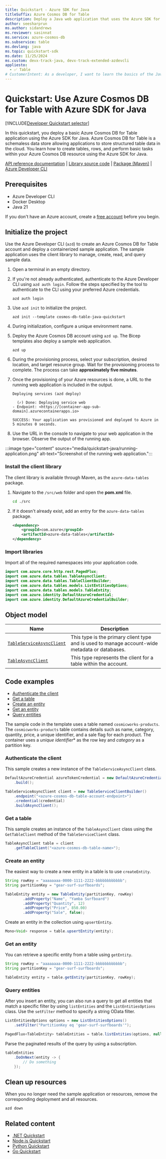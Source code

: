```yaml
---
title: Quickstart - Azure SDK for Java
titleSuffix: Azure Cosmos DB for Table
description: Deploy a Java web application that uses the Azure SDK for Java to interact with Azure Cosmos DB for Table data in this quickstart.
author: seesharprun
ms.author: sidandrews
ms.reviewer: sasinnat
ms.service: azure-cosmos-db
ms.subservice: table
ms.devlang: java
ms.topic: quickstart-sdk
ms.date: 11/25/2024
ms.custom: devx-track-java, devx-track-extended-azdevcli
appliesto:
  - ✅ Table
# CustomerIntent: As a developer, I want to learn the basics of the Java library so that I can build applications with Azure Cosmos DB for Table.
---
```


# Quickstart: Use Azure Cosmos DB for Table with Azure SDK for Java

[!INCLUDE[Developer Quickstart selector](includes/quickstart/dev-selector.md)]

In this quickstart, you deploy a basic Azure Cosmos DB for Table application using the Azure SDK for Java. Azure Cosmos DB for Table is a schemaless data store allowing applications to store structured table data in the cloud. You learn how to create tables, rows, and perform basic tasks within your Azure Cosmos DB resource using the Azure SDK for Java.

[API reference documentation](/java/api/com.azure.data.tables) | [Library source code](https://github.com/Azure/azure-sdk-for-java/tree/main/sdk/tables/azure-data-tables) | [Package (Maven)](https://mvnrepository.com/artifact/com.azure/azure-data-tables) | [Azure Developer CLI](/azure/developer/azure-developer-cli/overview)

## Prerequisites

- Azure Developer CLI
- Docker Desktop
- Java 21

If you don't have an Azure account, create a [free account](https://azure.microsoft.com/free/?WT.mc_id=A261C142F) before you begin.

## Initialize the project

Use the Azure Developer CLI (`azd`) to create an Azure Cosmos DB for Table account and deploy a containerized sample application. The sample application uses the client library to manage, create, read, and query sample data.

1. Open a terminal in an empty directory.

1. If you're not already authenticated, authenticate to the Azure Developer CLI using `azd auth login`. Follow the steps specified by the tool to authenticate to the CLI using your preferred Azure credentials.

    ```azurecli
    azd auth login
    ```

1. Use `azd init` to initialize the project.

    ```azurecli
    azd init --template cosmos-db-table-java-quickstart
    ```

1. During initialization, configure a unique environment name.

1. Deploy the Azure Cosmos DB account using `azd up`. The Bicep templates also deploy a sample web application.

    ```azurecli
    azd up
    ```

1. During the provisioning process, select your subscription, desired location, and target resource group. Wait for the provisioning process to complete. The process can take **approximately five minutes**.

1. Once the provisioning of your Azure resources is done, a URL to the running web application is included in the output.

    ```output
    Deploying services (azd deploy)
    
      (✓) Done: Deploying service web
    - Endpoint: <https://[container-app-sub-domain].azurecontainerapps.io>
    
    SUCCESS: Your application was provisioned and deployed to Azure in 5 minutes 0 seconds.
    ```

1. Use the URL in the console to navigate to your web application in the browser. Observe the output of the running app.

:::image type="content" source="media/quickstart-java/running-application.png" alt-text="Screenshot of the running web application.":::

### Install the client library

The client library is available through Maven, as the `azure-data-tables` package.

1. Navigate to the `/src/web` folder and open the **pom.xml** file.

    ```bash
    cd ./src
    ```

1. If it doesn't already exist, add an entry for the `azure-data-tables` package.

    ```xml
    <dependency>
        <groupId>com.azure</groupId>
        <artifactId>azure-data-tables</artifactId>
    </dependency>
    ```

### Import libraries

Import all of the required namespaces into your application code.

```java
import com.azure.core.http.rest.PagedFlux;
import com.azure.data.tables.TableAsyncClient;
import com.azure.data.tables.TableClientBuilder;
import com.azure.data.tables.models.ListEntitiesOptions;
import com.azure.data.tables.models.TableEntity;
import com.azure.identity.DefaultAzureCredential;
import com.azure.identity.DefaultAzureCredentialBuilder;
```

## Object model

| Name | Description |
| --- | --- |
| [`TableServiceAsyncClient`](/java/api/com.azure.data.tables.tableserviceasyncclient) | This type is the primary client type and is used to manage account-wide metadata or databases. |
| [`TableAsyncClient`](/java/api/com.azure.data.tables.tableasyncclient) | This type represents the client for a table within the account. |

## Code examples

- [Authenticate the client](#authenticate-the-client)
- [Get a table](#get-a-table)
- [Create an entity](#create-an-entity)
- [Get an entity](#get-an-entity)
- [Query entities](#query-entities)

The sample code in the template uses a table named `cosmicworks-products`. The `cosmicworks-products` table contains details such as name, category, quantity, price, a unique identifier, and a sale flag for each product. The container uses a *unique identifier** as the row key and *category* as a partition key.

### Authenticate the client

This sample creates a new instance of the `TableServiceAsyncClient` class.

```java
DefaultAzureCredential azureTokenCredential = new DefaultAzureCredentialBuilder()
    .build();

TableServiceAsyncClient client = new TableServiceClientBuilder()
    .endpoint("<azure-cosmos-db-table-account-endpoint>")
    .credential(credential)
    .buildAsyncClient();
```

### Get a table

This sample creates an instance of the `TableAsyncClient` class using the `GetTableClient` method of the `TableServiceClient` class.

```java
TableAsyncClient table = client
    .getTableClient("<azure-cosmos-db-table-name>");
```

### Create an entity

The easiest way to create a new entity in a table is to use `createEntity`.

```java
String rowKey = "aaaaaaaa-0000-1111-2222-bbbbbbbbbbbb";
String partitionKey = "gear-surf-surfboards";

TableEntity entity = new TableEntity(partitionKey, rowKey)
        .addProperty("Name", "Yamba Surfboard")
        .addProperty("Quantity", 12)
        .addProperty("Price", 850.00)
        .addProperty("Sale", false);
```

Create an entity in the collection using `upsertEntity`.

```java
Mono<Void> response = table.upsertEntity(entity);
```

### Get an entity

You can retrieve a specific entity from a table using `getEntity`.

```java
String rowKey = "aaaaaaaa-0000-1111-2222-bbbbbbbbbbbb";
String partitionKey = "gear-surf-surfboards";

TableEntity entity = table.getEntity(partitionKey, rowKey);
```

### Query entities

After you insert an entity, you can also run a query to get all entities that match a specific filter by using `listEntities` and the `ListEntitiesOptions` class. Use the `setFilter` method to specify a string OData filter.

```java
ListEntitiesOptions options = new ListEntitiesOptions()
    .setFilter("PartitionKey eq 'gear-surf-surfboards'");

PagedFlux<TableEntity> tableEntities = table.listEntities(options, null, null);
```

Parse the paginated results of the query by using a subscription.

```java
tableEntities
    .DoOnNext(entity -> {
        // Do something
    });
```

## Clean up resources

When you no longer need the sample application or resources, remove the corresponding deployment and all resources.

```azurecli
azd down
```

## Related content

- [.NET Quickstart](quickstart-dotnet.md)
- [Node.js Quickstart](quickstart-nodejs.md)
- [Python Quickstart](quickstart-python.md)
- [Go Quickstart](quickstart-go.md)
